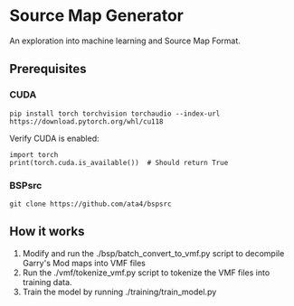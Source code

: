 # Source Map Generator 

An exploration into machine learning and Source Map Format.

## Prerequisites

### CUDA
```
pip install torch torchvision torchaudio --index-url https://download.pytorch.org/whl/cu118
```

Verify CUDA is enabled:
```
import torch
print(torch.cuda.is_available())  # Should return True
```

### BSPsrc
```
git clone https://github.com/ata4/bspsrc
```

## How it works

1. Modify and run the ./bsp/batch_convert_to_vmf.py script to decompile Garry's Mod maps into VMF files
2. Run the ./vmf/tokenize_vmf.py script to tokenize the VMF files into training data.
3. Train the model by running ./training/train_model.py